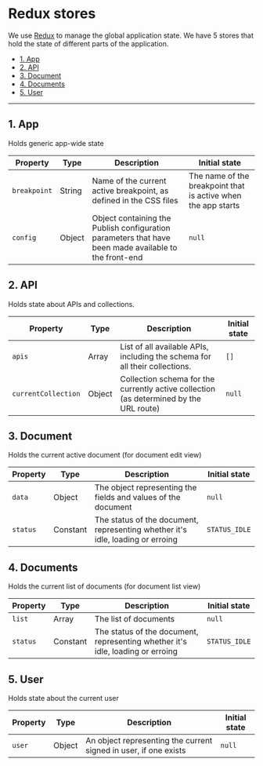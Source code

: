 # Redux stores

We use [Redux](http://redux.js.org/docs/introduction/) to manage the global application state. We have 5 stores that hold the state of different parts of the application.

- [1. App](#1-app)
- [2. API](#2-api)
- [3. Document](#3-document)
- [4. Documents](#4-documents)
- [5. User](#5-user)

---

## 1. App

Holds generic app-wide state

| Property     | Type   | Description                                                                                           | Initial state                                                 |
|--------------|--------|-------------------------------------------------------------------------------------------------------|---------------------------------------------------------------|
| `breakpoint` | String | Name of the current active breakpoint, as defined in the CSS files                                    | The name of the breakpoint that is active when the app starts |
| `config`     | Object | Object containing the Publish configuration parameters that have been made available to the front-end | `null`                                                        |

## 2. API

Holds state about APIs and collections.

| Property            | Type   | Description                                                                            | Initial state |
|---------------------|--------|----------------------------------------------------------------------------------------|---------------|
| `apis`              | Array  | List of all available APIs, including the schema for all their collections.            | `[]`          |
| `currentCollection` | Object | Collection schema for the currently active collection (as determined by the URL route) | `null`        |

## 3. Document

Holds the current active document (for document edit view)

| Property | Type     | Description                                                                    | Initial state |
|----------|----------|--------------------------------------------------------------------------------|---------------|
| `data`   | Object   | The object representing the fields and values of the document                  | `null`        |
| `status` | Constant | The status of the document, representing whether it's idle, loading or erroing | `STATUS_IDLE` |

## 4. Documents

Holds the current list of documents (for document list view)

| Property | Type     | Description                                                                    | Initial state |
|----------|----------|--------------------------------------------------------------------------------|---------------|
| `list`   | Array    | The list of documents                                                          | `null`        |
| `status` | Constant | The status of the document, representing whether it's idle, loading or erroing | `STATUS_IDLE` |

## 5. User

Holds state about the current user

| Property | Type   | Description                                                      | Initial state |
|----------|--------|------------------------------------------------------------------|---------------|
| `user`   | Object | An object representing the current signed in user, if one exists | `null`        |